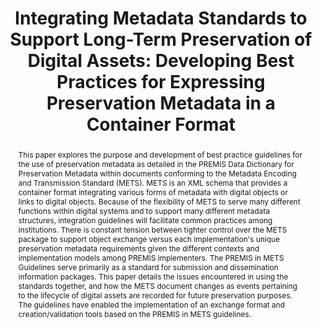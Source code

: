 ---
abstract: This paper explores the purpose and development of best practice guidelines
  for the use of preservation metadata as detailed in the PREMIS Data Dictionary for
  Preservation Metadata within documents conforming to the Metadata Encoding and Transmission
  Standard (METS). METS is an XML schema that provides a container format integrating
  various forms of metadata with digital objects or links to digital objects. Because
  of the flexibility of METS to serve many different functions within digital systems
  and to support many different metadata structures, integration guidelines will facilitate
  common practices among institutions. There is constant tension between tighter control
  over the METS package to support object exchange versus each implementation's unique
  preservation metadata requirements given the different contexts and implementation
  models among PREMIS implementers. The PREMIS in METS Guidelines serve primarily
  as a standard for submission and dissemination information packages. This paper
  details the issues encountered in using the standards together, and how the METS
  document changes as events pertaining to the lifecycle of digital assets are recorded
  for future preservation purposes. The guidelines have enabled the implementation
  of an exchange format and creation/validation tools based on the PREMIS in METS
  guidelines.
creators:
- Guenther, Rebecca
- Wolfe, Robert
date: null
document_url: https://services.phaidra.univie.ac.at/api/object/o:293897/download
grand_parent: iPRES
institutions: []
keywords:
- san francisco
landing_page_url: https://phaidra.univie.ac.at/o:293897
language: eng
layout: publication
license: CC BY-SA 3.0 AT
notes_url: null
parent: iPRES 2009
publication_type: paper
size: 798402
slides_url: null
source_name: iPRES
stream_url: null
title: 'Integrating Metadata Standards to Support Long-Term Preservation of Digital
  Assets: Developing Best Practices for Expressing Preservation Metadata in a Container
  Format'
year: 2009
---